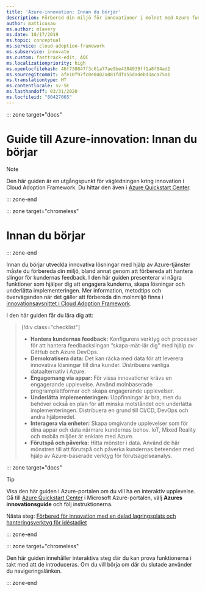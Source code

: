 ```yaml
---
title: 'Azure-innovation: Innan du börjar'
description: Förbered din miljö för innovationer i molnet med Azure-funktioner som hjälper dig att engagera kunderna, skapa lösningar och underlätta implementeringen.
author: matticusau
ms.author: mlavery
ms.date: 10/17/2019
ms.topic: conceptual
ms.service: cloud-adoption-framework
ms.subservice: innovate
ms.custom: fasttrack-edit, AQC
ms.localizationpriority: high
ms.openlocfilehash: 46f730847f3c61a77ae9be4304939ff1a8f84ad1
ms.sourcegitcommit: afe10f97fc0e0402a881fdfa55dadebd3aca75ab
ms.translationtype: HT
ms.contentlocale: sv-SE
ms.lasthandoff: 03/31/2020
ms.locfileid: "80427065"
---
```

::: zone target="docs"

# <a name="azure-innovation-guide-before-you-start"></a>Guide till Azure-innovation: Innan du börjar

> [!NOTE]
> Den här guiden är en utgångspunkt för vägledningen kring innovation i Cloud Adoption Framework. Du hittar den även i [Azure Quickstart Center](https://portal.azure.com/?feature.quickstart=true#blade/Microsoft_Azure_Resources/QuickstartCenterBlade).

::: zone-end

::: zone target="chromeless"

# <a name="before-you-start"></a>Innan du börjar

::: zone-end

Innan du börjar utveckla innovativa lösningar med hjälp av Azure-tjänster måste du förbereda din miljö, bland annat genom att förbereda att hantera slingor för kundernas feedback. I den här guiden presenterar vi några funktioner som hjälper dig att engagera kunderna, skapa lösningar och underlätta implementeringen. Mer information, metodtips och överväganden när det gäller att förbereda din molnmiljö finns i [innovationsavsnittet i Cloud Adoption Framework](../index.md).

I den här guiden får du lära dig att:

> [!div class="checklist"]
>
> - **Hantera kundernas feedback:** Konfigurera verktyg och processer för att hantera feedbackslingan ”skapa-mät-lär dig” med hjälp av GitHub och Azure DevOps.
> - **Demokratisera data:** Det kan räcka med data för att leverera innovativa lösningar till dina kunder. Distribuera vanliga dataalternativ i Azure.
> - **Engagemang via appar:** För vissa innovationer krävs en engagerande upplevelse. Använd molnbaserade programplattformar och skapa engagerande upplevelser.
> - **Underlätta implementeringen:** Uppfinningar är bra, men du behöver också en plan för att minska motståndet och underlätta implementeringen. Distribuera en grund till CI/CD, DevOps och andra hjälpmedel.
> - **Interagera via enheter:** Skapa omgivande upplevelser som för dina appar och data närmare kundernas behov. IoT, Mixed Reality och mobila miljöer är enklare med Azure.
> - **Förutspå och påverka:** Hitta mönster i data. Använd de här mönstren till att förutspå och påverka kundernas beteenden med hjälp av Azure-baserade verktyg för förutsägelseanalys.

::: zone target="docs"

> [!TIP]
> Visa den här guiden i Azure-portalen om du vill ha en interaktiv upplevelse. Gå till [Azure Quickstart Center](https://portal.azure.com/?feature.quickstart=true#blade/Microsoft_Azure_Resources/QuickstartCenterBlade) i Microsoft Azure-portalen, välj **Azures innovationsguide** och följ instruktionerna.

Nästa steg: [Förbered för innovation med en delad lagringsplats och hanteringsverktyg för idéstadiet](./adoption.md)

::: zone-end

::: zone target="chromeless"

Den här guiden innehåller interaktiva steg där du kan prova funktionerna i takt med att de introduceras. Om du vill börja om där du slutade använder du navigeringslänken.

::: zone-end
